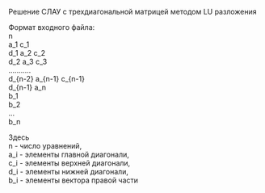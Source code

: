 Решение СЛАУ с трехдиагональной матрицей методом LU разложения

Формат входного файла:  
n  
a_1 c_1  
d_1 a_2 c_2  
d_2 a_3 c_3  
...........  
d_{n-2} a_{n-1} c_{n-1}  
d_{n-1} a_n  
b_1  
b_2  
...  
b_n  

Здесь  
n - число уравнений,  
a_i - элементы главной диагонали,   
c_i - элементы верхней диагонали,   
d_i - элементы нижней диагонали,   
b_i - элементы вектора правой части   
